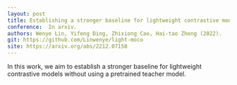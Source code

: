 ```yaml
---
layout: post
title: Establishing a stronger baseline for lightweight contrastive models.
conference:  In arxiv.
authors: Wenye Lin, Yifeng Ding, Zhixiong Cao, Hai-tao Zheng (2022).
git: https://github.com/Linwenye/light-moco
site: https://arxiv.org/abs/2212.07158
---
```


In this work, we aim to establish a stronger baseline for lightweight contrastive models without using a pretrained teacher model. 